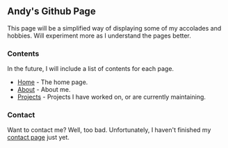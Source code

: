 ## Andy's Github Page

This page will be a simplified way of displaying some of my accolades and hobbies. Will experiment more as I understand the pages better.

### Contents

In the future, I will include a list of contents for each page.

 - [Home](/) - The home page.
 - [About](/about/) - About me.
 - [Projects](/projects/) - Projects I have worked on, or are currently maintaining.

### Contact

Want to contact me? Well, too bad. Unfortunately, I haven't finished my [contact page](/contact/) just yet.
